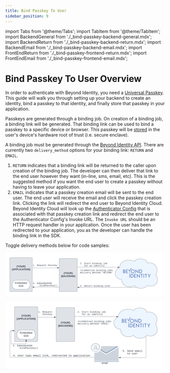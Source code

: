 ```yaml
---
title: Bind Passkey To User
sidebar_position: 9
---
```


import Tabs from '@theme/Tabs';
import TabItem from '@theme/TabItem';
import BackendGeneral from './\_bind-passkey-backend-general.mdx';
import BackendReturn from './\_bind-passkey-backend-return.mdx';
import BackendEmail from './\_bind-passkey-backend-email.mdx';
import FrontEndReturn from './\_bind-passkey-frontend-return.mdx';
import FrontEndEmail from './\_bind-passkey-frontend-email.mdx';

# Bind Passkey To User Overview

In order to authenticate with Beyond Identity, you need a [Universal Passkey](../platform-overview/passkeys-and-devices/what-are-passkeys). This guide will walk you through setting up your backend to create an identity, bind a passkey to that identity, and finally store that passkey in your application.

Passkeys are generated through a binding job. On creation of a binding job, a binding link will be generated. That binding link can be used to bind a passkey to a specific device or browser. This passkey will be [stored](../platform-overview/passkeys-and-devices/how-are-keys-stored) in the user's device's hardware root of trust (i.e. secure enclave).

A binding job must be generated through the [Beyond Identity API](https://developer.beyondidentity.com/api/v1). There are currently two `delivery_method` options for your binding link: `RETURN` and `EMAIL`.

1. `RETURN` indicates that a binding link will be returned to the caller upon creation of the binding job. The developer can then deliver that link to the end user however they want (in-line, sms, email, etc). This is the suggested method if you want the end user to create a passkey without having to leave your application.
2. `EMAIL` indicates that a passkey creation email will be sent to the end user. The end user will receive the email and click the passkey creation link. Clicking the link will redirect the end user to Beyond Identity Cloud. Beyond Identity Cloud will look up the [Authenticator Config](../platform-overview/authenticator-config.md) that is associated with that passkey creation link and redirect the end user to the Authenticator Config's Invoke URL. The `Invoke URL` should be an HTTP request handler in your application. Once the user has been redirected to your application, you as the developer can handle the binding link in the SDK.

Toggle delivery methods below for code samples:

<Tabs groupId="bind-delivery-method" queryString>

<TabItem value="return" label="RETURN">

![Bind Passkey Return Flowchart](./screenshots/bind-passkey-return-flow.png)

<BackendGeneral/>
<BackendReturn/>
<FrontEndReturn/>
</TabItem>

<TabItem value="email" label="EMAIL">

![Bind Passkey Email Flowchart](./screenshots/bind-passkey-email-flow.png)

<BackendGeneral/>
<BackendEmail/>
<FrontEndEmail/>
</TabItem>

</Tabs>
